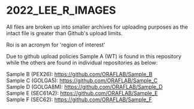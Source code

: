 # 2022_LEE_R_IMAGES

All files are broken up into smaller archives for uploading purposes as the intact file is greater than Github's upload limits.

Roi is an acronym for 'region of interest'

Due to github upload policies Sample A (WT) is found in this repository while the others are found in individual repositories as below:

Sample B (PEX26): https://github.com/ORAFLAB/Sample_B <br />
Sample C (GOLGA5): https://github.com/ORAFLAB/Sample_C <br />
Sample D (GOLGA8M): https://github.com/ORAFLAB/Sample_D <br />
Sample E (SEC61A2): https://github.com/ORAFLAB/Sample_E <br />
Sample F (SEC62): https://github.com/ORAFLAB/Sample_F <br />
